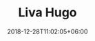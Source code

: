 ---
title: "Liva Hugo"
date: 2018-12-28T11:02:05+06:00 
# type dont remove or customize
type : "docs"
---
